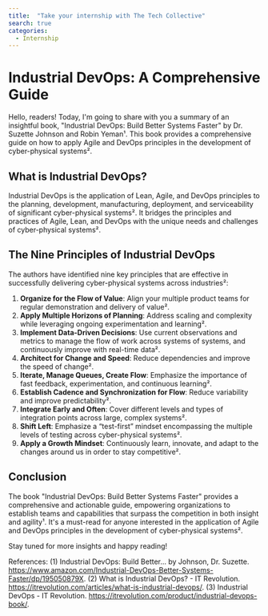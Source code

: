 ```yaml
---
title:  "Take your internship with The Tech Collective"
search: true
categories: 
  - Internship
---
```


# Industrial DevOps: A Comprehensive Guide

Hello, readers! Today, I'm going to share with you a summary of an insightful book, "Industrial DevOps: Build Better Systems Faster" by Dr. Suzette Johnson and Robin Yeman¹. This book provides a comprehensive guide on how to apply Agile and DevOps principles in the development of cyber-physical systems².

## What is Industrial DevOps?

Industrial DevOps is the application of Lean, Agile, and DevOps principles to the planning, development, manufacturing, deployment, and serviceability of significant cyber-physical systems². It bridges the principles and practices of Agile, Lean, and DevOps with the unique needs and challenges of cyber-physical systems².

## The Nine Principles of Industrial DevOps

The authors have identified nine key principles that are effective in successfully delivering cyber-physical systems across industries²:

1. **Organize for the Flow of Value**: Align your multiple product teams for regular demonstration and delivery of value².
2. **Apply Multiple Horizons of Planning**: Address scaling and complexity while leveraging ongoing experimentation and learning².
3. **Implement Data-Driven Decisions**: Use current observations and metrics to manage the flow of work across systems of systems, and continuously improve with real-time data².
4. **Architect for Change and Speed**: Reduce dependencies and improve the speed of change².
5. **Iterate, Manage Queues, Create Flow**: Emphasize the importance of fast feedback, experimentation, and continuous learning².
6. **Establish Cadence and Synchronization for Flow**: Reduce variability and improve predictability².
7. **Integrate Early and Often**: Cover different levels and types of integration points across large, complex systems².
8. **Shift Left**: Emphasize a “test-first” mindset encompassing the multiple levels of testing across cyber-physical systems².
9. **Apply a Growth Mindset**: Continuously learn, innovate, and adapt to the changes around us in order to stay competitive².

## Conclusion

The book "Industrial DevOps: Build Better Systems Faster" provides a comprehensive and actionable guide, empowering organizations to establish teams and capabilities that surpass the competition in both insight and agility¹. It's a must-read for anyone interested in the application of Agile and DevOps principles in the development of cyber-physical systems².

Stay tuned for more insights and happy reading!

References:
(1) Industrial DevOps: Build Better... by Johnson, Dr. Suzette. https://www.amazon.com/Industrial-DevOps-Better-Systems-Faster/dp/195050879X.
(2) What is Industrial DevOps? - IT Revolution. https://itrevolution.com/articles/what-is-industrial-devops/.
(3) Industrial DevOps - IT Revolution. https://itrevolution.com/product/industrial-devops-book/.